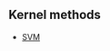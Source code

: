 ## Kernel methods

* [SVM](https://neuralnetset.blogspot.com/2018/01/what-are-kernels-in-machine-learning.html)
